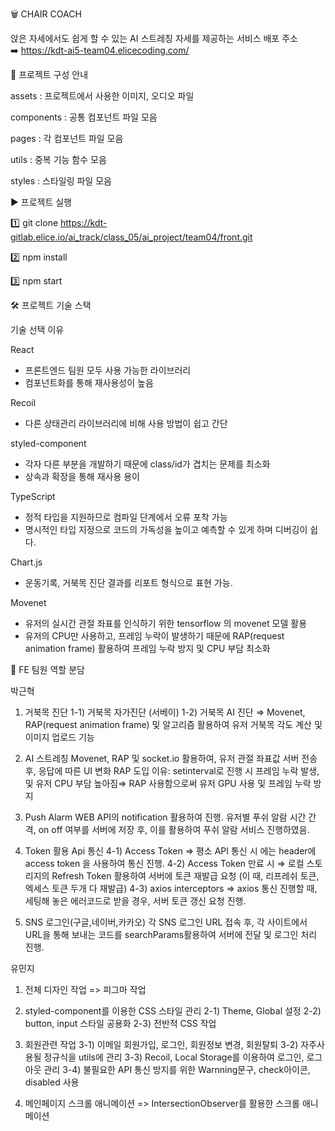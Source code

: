🗑️ CHAIR COACH

앉은 자세에서도 쉽게 할 수 있는 AI 스트레칭 자세를 제공하는 서비스
배포 주소 ➡️ https://kdt-ai5-team04.elicecoding.com/


📜 프로젝트 구성 안내


assets : 프로젝트에서 사용한 이미지, 오디오 파일

components : 공통 컴포넌트 파일 모음

pages : 각 컴포넌트 파일 모음

utils : 중복 기능 함수 모음

styles : 스타일링 파일 모음




▶️ 프로젝트 실행

1️⃣ git clone https://kdt-gitlab.elice.io/ai_track/class_05/ai_project/team04/front.git

2️⃣ npm install

3️⃣ npm start


🛠 프로젝트 기술 스택



기술 선택 이유




React
- 프론트엔드 팀원 모두 사용 가능한 라이브러리  
- 컴포넌트화를 통해 재사용성이 높음


Recoil
- 다른 상태관리 라이브러리에 비해 사용 방법이 쉽고 간단


styled-component
- 각자 다른 부분을 개발하기 때문에 class/id가 겹치는 문제를 최소화  
- 상속과 확장을 통해 재사용 용이


TypeScript
- 정적 타입을 지원하므로 컴파일 단계에서 오류 포착 가능 
- 명시적인 타입 지정으로 코드의 가독성을 높이고 예측할 수 있게 하며 디버깅이 쉽다.
   
Chart.js
- 운동기록, 거북목 진단 결과를 리포트 형식으로 표현 가능.

Movenet
- 유저의 실시간 관절 좌표를 인식하기 위한 tensorflow 의 movenet 모델 활용
- 유저의 CPU만 사용하고, 프레임 누락이 발생하기 때문에 RAP(request animation frame) 활용하여 프레임 누락 방지 및 CPU 부담 최소화




👥 FE 팀원 역할 분담

박근혁
1. 거북목 진단
1-1) 거북목 자가진단 (서베이)
1-2) 거북목 AI 진단
⇒ Movenet, RAP(request animation frame) 및 알고리즘 활용하여 유저 거북목 각도 계산 및 이미지 업로드 기능

2. AI 스트레칭
Movenet, RAP 및 socket.io 활용하여, 유저 관절 좌표값 서버 전송 후, 응답에 따른 UI 변화
RAP 도입 이유: setinterval로 진행 시 프레임 누락 발생, 및 유저 CPU 부담 높아짐⇒ RAP 사용함으로써 유저 GPU 사용 및 프레임 누락 방지

3. Push Alarm
WEB API의 notification 활용하여 진행.
유저별 푸쉬 알람 시간 간격, on off 여부를 서버에 저장 후, 이를 활용하여 푸쉬 알람 서비스 진행하였음.

4. Token 활용 Api 통신
4-1) Access Token
⇒ 평소 API 통신 시 에는 header에 access token 을 사용하여 통신 진행.
4-2) Access Token 만료 시
⇒ 로컬 스토리지의 Refresh Token 활용하여 서버에 토큰 재발급 요청 (이 때, 리프레쉬 토큰, 엑세스 토큰 두개 다 재발급)
4-3) axios interceptors
⇒ axios 통신 진행할 때, 세팅해 놓은 에러코드로 받을 경우, 서버 토큰 갱신 요청 진행.

5. SNS 로그인(구글,네이버,카카오)
각 SNS 로그인 URL 접속 후, 각 사이트에서 URL을 통해 보내는 코드를 searchParams활용하여 서버에 전달 및 로그인 처리 진행.


유민지

1. 전체 디자인 작업
=> 피그마 작업

2. styled-component를 이용한 CSS 스타일 관리
2-1) Theme, Global 설정
2-2) button, input 스타일 공용화
2-3) 전반적 CSS 작업

3. 회원관련 작업
3-1) 이메일 회원가입, 로그인, 회원정보 변경, 회원탈퇴
3-2) 자주사용될 정규식을 utils에 관리
3-3) Recoil, Local Storage를 이용하여 로그인, 로그아웃 관리
3-4) 불필요한 API 통신 방지를 위한 Warnning문구, check아이콘, disabled 사용

4. 메인페이지 스크롤 애니메이션
=> IntersectionObserver를 활용한 스크롤 애니메이션
